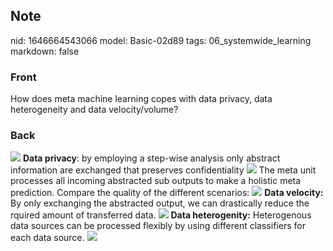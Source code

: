 ## Note
nid: 1646664543066
model: Basic-02d89
tags: 06_systemwide_learning
markdown: false

### Front
How does meta machine learning copes with data privacy, data heterogeneity and data velocity/volume?

### Back
<img src="paste-70a13bd37f60714715a456e5ba5fb9dfdaa3be04.jpg">
<b>Data privacy</b>: by employing a step-wise analysis only
abstract information are exchanged that preserves confidentiality
<img src="paste-7d0d1323869b32c86097770e997794e3b8e9fa7a.jpg"> The
meta unit processes all incoming abstracted sub outputs to make a
holistic meta prediction. Compare the quality of the different
scenarios: <img src= 
"paste-7396077f9e73ac1643b496e3e156027c398910ba.jpg"> <b>Data
velocity:</b> By only exchanging the abstracted output, we can
drastically reduce the rquired amount of transferred data.
<img src="paste-b6793cbd1b0afeed69528b0e9ba56ee7a860998b.jpg">
<b>Data heterogenity:</b> Heterogenous data sources can be
processed flexibly by using different classifiers for each data
source. <img src=
paste-5e8d6a89ef32d5afe37122cbc15a8d012ec0389f.jpg>
